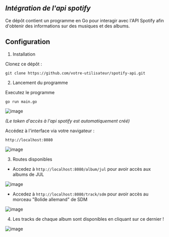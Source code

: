 ## *Intégration de l'api spotify*

Ce dépôt contient un programme en Go pour interagir avec l'API Spotify afin d'obtenir des informations sur des musiques et des albums.

## Configuration

1) Installation

Clonez ce dépôt :

```git clone https://github.com/votre-utilisateur/spotify-api.git```

2) Lancement du programme

Executez le programme

```go run main.go```

![image](photos/run.jpg)

*(Le token d'accès à l'api spotify est automatiquement créé)*

Accédez à l'interface via votre navigateur :

```http://localhost:8080```

![image](photos/index.jpg)


3) Routes disponibles

- Accedez à ```http://localhost:8080/album/jul``` pour avoir accès aux albums de JUL

![image](photos/jul.jpg)

- Accedez à ```http://localhost:8080/track/sdm``` pour avoir accès au morceau "Bolide allemand" de SDM

![image](photos/sdm.jpg)


4) Les tracks de chaque album sont disponibles en cliquant sur ce dernier !

![image](photos/tracks.jpg)

